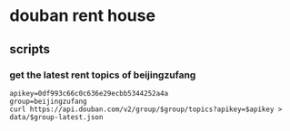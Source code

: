 # douban rent house

## scripts

### get the latest rent topics of beijingzufang

```shell
apikey=0df993c66c0c636e29ecbb5344252a4a
group=beijingzufang
curl https://api.douban.com/v2/group/$group/topics?apikey=$apikey > data/$group-latest.json
```
